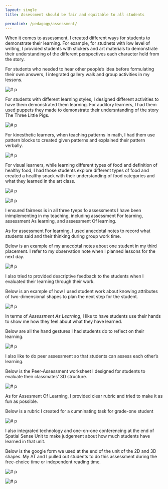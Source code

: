 ```yaml
---
layout: single
title: Assessment should be fair and equitable to all students

permalink: /pedagogy/assessment/
---
```


When it comes to assessment, I created different ways for students to demonstrate their learning. For example, for studnets with low level of writing, I provided students with stickers and art materials to demonstrate their understanding of the different perspectives each character held from the story.

<object data="/blog/assets/files/pedagogy-26.pdf" width="1000" height="1000" type='application/pdf'></object>


For students who needed to hear other people’s idea before formulating their own answers, I integrated gallery walk and group activities in my lessons.

![# p](/blog/assets/images/27-Pedagogy.png)

For students with different learning styles, I designed different activities to have them demonstrated them learning. For auditory learners, I had them used puppets they made to demonstrate their undersntanding of the story The Three Little Pigs.

![# p](/blog/assets/images/28-Pedagogy.png)

For kinesthetic learners, when teaching patterns in math, I had them use pattern blocks to created given patterns and explained their pattern verbally.

![# p](/blog/assets/images/29-Pedagogy.png)

For visual learners, while learning different types of food and definition of healthy food, I had those students explore different types of food and created a healthy snack with their understanding of food categories and what they learned in the art class.

![# p](/blog/assets/images/30-Pedagogy.png)


![# p](/blog/assets/images/31-Pedagogy.png)

I ensured fairness is in all three tyeps fo assessments I have been inimplementing in my teaching, including assessment For learning, assessment As learning, and assessment Of learning.

As for assessment For learning, I used anecdotal notes to record what students said and their thinking during group work time.

Below is an example of my anecdotal notes about one student in my third placement.  I refer to my observation note when I planned lessons for the next day.

![# p](/blog/assets/images/32-Pedagogy.png)

I also tried to provided descriptive feedback to the students when I evaluated their learning through their work.

Below is an example of how I used student work about knowing attributes of two-dimensional shapes to plan the next step for the student.

![# p](/blog/assets/images/33-Pedagogy.png)

In terms of *Assessment As Learning*, I like to have students use their hands to show me how they feel about what they have learned.

Below are all the hand gestures I had students do to reflect on their learning.

![# p](/blog/assets/images/34-Pedagogy.png)

I also like to do peer assessment so that students can assess each other’s learning.

Below is the Peer-Assessment worksheet I designed for students to evaluate their classmates’ 3D structure.

![# p](/blog/assets/images/35-Pedagogy.png)

As for Assesment Of Learning, I provided clear rubric and tried to make it as fun as possible.

Below is a rubric I created for a cumninating task for grade-one student

![# p](/blog/assets/images/36-Pedagogy.png)

I also integrated technology and one-on-one conferencing at the end of Spatial Sense Unit to make judgement about how much students have learned in that unit.

Below is the google form we used at the end of the unit of the 2D and 3D shapes. My AT and I pulled out students to do this assessment during the free-choice time or independent reading time.

![# p](/blog/assets/images/37-Pedagogy.png)

![# p](/blog/assets/images/38-Pedagogy.png)
